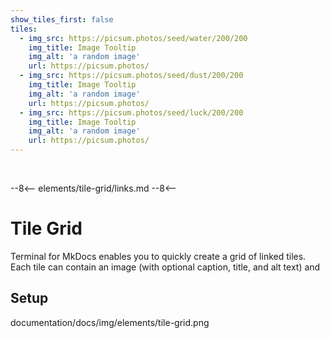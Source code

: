 ```yaml
---
show_tiles_first: false
tiles:
  - img_src: https://picsum.photos/seed/water/200/200
    img_title: Image Tooltip
    img_alt: 'a random image'
    url: https://picsum.photos/
  - img_src: https://picsum.photos/seed/dust/200/200
    img_title: Image Tooltip
    img_alt: 'a random image'
    url: https://picsum.photos/
  - img_src: https://picsum.photos/seed/luck/200/200
    img_title: Image Tooltip
    img_alt: 'a random image'
    url: https://picsum.photos/
---
```

<br>

--8<--
elements/tile-grid/links.md
--8<--

# Tile Grid
Terminal for MkDocs enables you to quickly create a grid of linked tiles.  Each tile can contain an image (with optional caption, title, and alt text) and 

## Setup

documentation/docs/img/elements/tile-grid.png